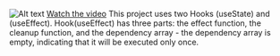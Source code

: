 ![Alt text](https://i.imgur.com/hhEmlUJ.png)
[Watch the video](https://i.imgur.com/7pFIv0X.mp4)
This project uses two Hooks (useState) and (useEffect). Hook(useEffect) has three parts: the effect function, the cleanup function, and the dependency array - the dependency array is empty, indicating that it will be executed only once.
